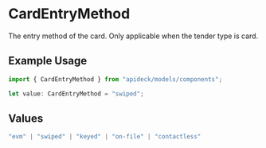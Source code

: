 # CardEntryMethod

The entry method of the card. Only applicable when the tender type is card.

## Example Usage

```typescript
import { CardEntryMethod } from "apideck/models/components";

let value: CardEntryMethod = "swiped";
```

## Values

```typescript
"evm" | "swiped" | "keyed" | "on-file" | "contactless"
```